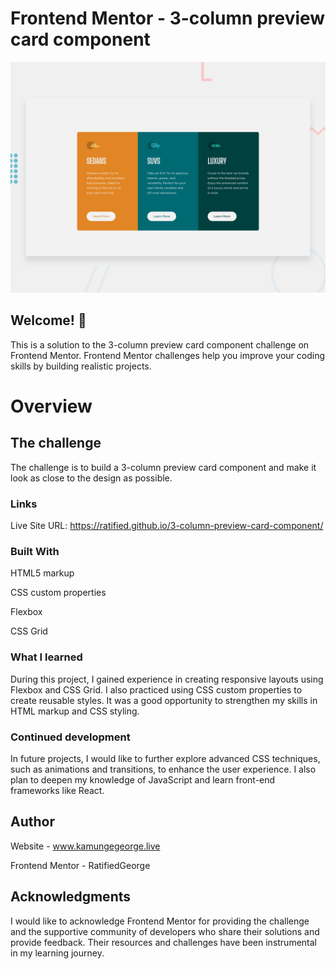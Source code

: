 # Frontend Mentor - 3-column preview card component

![Design preview for the 3-column preview card component coding challenge](./design/desktop-preview.jpg)

## Welcome! 👋

This is a solution to the 3-column preview card component challenge on Frontend Mentor. Frontend Mentor challenges help you improve your coding skills by building realistic projects.

# Overview
## The challenge
The challenge is to build a 3-column preview card component and make it look as close to the design as possible.


### Links
Live Site URL: https://ratified.github.io/3-column-preview-card-component/


### Built With
HTML5 markup

CSS custom properties

Flexbox

CSS Grid

### What I learned
During this project, I gained experience in creating responsive layouts using Flexbox and CSS Grid. I also practiced using CSS custom properties to create reusable styles. It was a good opportunity to strengthen my skills in HTML markup and CSS styling.

### Continued development
In future projects, I would like to further explore advanced CSS techniques, such as animations and transitions, to enhance the user experience. I also plan to deepen my knowledge of JavaScript and learn front-end frameworks like React.


## Author
Website - www.kamungegeorge.live

Frontend Mentor - RatifiedGeorge

## Acknowledgments
I would like to acknowledge Frontend Mentor for providing the challenge and the supportive community of developers who share their solutions and provide feedback. Their resources and challenges have been instrumental in my learning journey.







